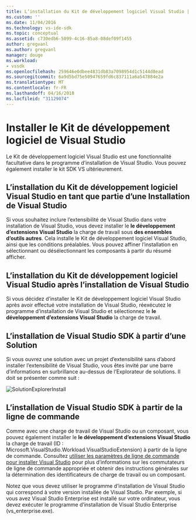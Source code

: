 ```yaml
---
title: L’installation du Kit de développement logiciel Visual Studio | Documents Microsoft
ms.custom: ''
ms.date: 11/04/2016
ms.technology: vs-ide-sdk
ms.topic: conceptual
ms.assetid: c730edb6-5099-4c16-85a8-08def09f1455
author: gregvanl
ms.author: gregvanl
manager: douge
ms.workload:
- vssdk
ms.openlocfilehash: 259646e0dbee4831db83a7098954d1c5144d8ead
ms.sourcegitcommit: 6a9d5bd75e50947659fd6c837111a6a547884e2a
ms.translationtype: MT
ms.contentlocale: fr-FR
ms.lasthandoff: 04/16/2018
ms.locfileid: "31129074"
---
```

# <a name="installing-the-visual-studio-sdk"></a>Installer le Kit de développement logiciel de Visual Studio
Le Kit de développement logiciel Visual Studio est une fonctionnalité facultative dans le programme d’installation de Visual Studio. Vous pouvez également installer le kit SDK VS ultérieurement.  
  
## <a name="installing-the-visual-studio-sdk-as-part-of-a-visual-studio-installation"></a>L’installation du Kit de développement logiciel Visual Studio en tant que partie d’une Installation de Visual Studio  
 Si vous souhaitez inclure l’extensibilité de Visual Studio dans votre installation de Visual Studio, vous devez installer le **le développement d’extensions Visual Studio** la charge de travail sous **des ensembles d’outils autres**. Cela installe le Kit de développement logiciel Visual Studio, ainsi que les conditions préalables. Vous pouvez affiner l’installation en sélectionnant ou désélectionnant les composants à partir du résumé afficher. 
  
## <a name="installing-the-visual-studio-sdk-after-installing-visual-studio"></a>L’installation du Kit de développement logiciel Visual Studio après l’installation de Visual Studio  
 Si vous décidez d’installer le Kit de développement logiciel Visual Studio après avoir effectué votre installation de Visual Studio, réexécutez le programme d’installation de Visual Studio et sélectionnez le **le développement d’extensions Visual Studio** la charge de travail.  
  
## <a name="installing-the-visual-studio-sdk-from-a-solution"></a>L’installation de Visual Studio SDK à partir d’une Solution  
 Si vous ouvrez une solution avec un projet d’extensibilité sans d’abord installer l’extensibilité de Visual Studio, vous êtes invité par une barre d’informations en surbrillance au-dessus de l’Explorateur de solutions. Il doit se présenter comme suit :  
  
 ![SolutionExplorerInstall](../extensibility/media/solutionexplorerinstall.png "SolutionExplorerInstall")  
  
## <a name="installing-the-visual-studio-sdk-from-the-command-line"></a>L’installation de Visual Studio SDK à partir de la ligne de commande  
Comme avec une charge de travail de Visual Studio ou un composant, vous pouvez également installer le **le développement d’extensions Visual Studio** la charge de travail (ID : Microsoft.VisualStudio.Workload.VisualStudioExtension) à partir de la ligne de commande. Consultez [utiliser les paramètres de ligne de commande pour installer Visual Studio](../install/use-command-line-parameters-to-install-visual-studio.md) pour plus d’informations sur les commutateurs de ligne de commande appropriée et obtenir des instructions générales sur la détermination des identificateurs de charge de travail ou un composant.
  
 Notez que vous devez utiliser le programme d’installation de Visual Studio qui correspond à votre version installée de Visual Studio. Par exemple, si vous avez Visual Studio Enterprise est installé sur votre ordinateur, vous devez exécuter le programme d’installation de Visual Studio Enterprise (vs_enterprise.exe).